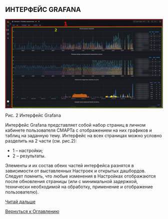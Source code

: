 ## ИНТЕРФЕЙС GRAFANA

<img src="img/smart_settings/interface.png" alt="Интерфейс Grafana" align=top>

Рис. 2 Интерфейс Grafana

Интерфейс Grafana представляет собой набор страниц в личном кабинете пользователя СМАРТа с отображением на них графиков и таблиц на заданную тему. 
Интерфейс на всех страницах можно условно разделить на 2 части (см. рис.2):
- 1 – настройки;
- 2 – результаты.

Элементы и их состав обеих частей интерфейса разнятся в зависимости от выставленных Настроек и открытых дашбордов. 
Следует помнить, что любые изменения в Настройках отображаются после обновления страницы (или с минимальной задержкой, технически необходимой на обработку, применение и отображение пользователю).

[Читай дальше](060-grafana-visualization.md)

[Вернуться к Оглавлению](Readme.md)

